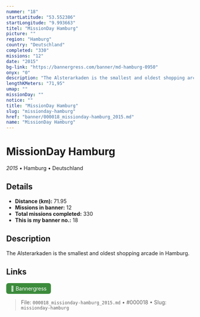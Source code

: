 ```yaml
---
nummer: "18"
startLatitude: "53.552386"
startLongitude: "9.993663"
titel: "MissionDay Hamburg"
picture: ""
region: "Hamburg"
country: "Deutschland"
completed: "330"
missions: "12"
date: "2015"
bg-link: "https://bannergress.com/banner/md-hamburg-0950"
onyx: "0"
description: "The Alsterarkaden is the smallest and oldest shopping arcade in Hamburg."
lengthKMeters: "71,95"
umap: ""
missionDay: ""
notice: ""
title: "MissionDay Hamburg"
slug: "missionday-hamburg"
href: "banner/000018_missionday-hamburg_2015.md"
name: "MissionDay Hamburg"
---
```

# MissionDay Hamburg

*2015* • Hamburg • Deutschland





## Details
- **Distance (km):** 71.95
- **Missions in banner:** 12
- **Total missions completed:** 330
- **This is my banner no.:** 18



## Description
The Alsterarkaden is the smallest and oldest shopping arcade in Hamburg.



## Links
<a href="https://bannergress.com/banner/md-hamburg-0950" target="_blank" style="display:inline-block;margin-right:8px;padding:6px 12px;background:#3c8b3c;color:#fff;text-decoration:none;border-radius:6px;">🔗 Bannergress</a>



> File: `000018_missionday-hamburg_2015.md` • #000018 • Slug: `missionday-hamburg`
